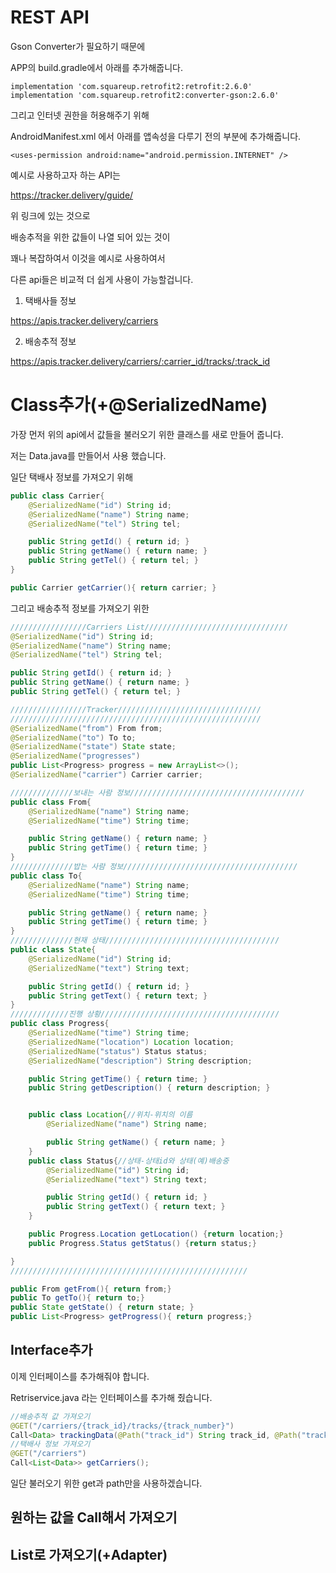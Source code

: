 # REST API



Gson Converter가 필요하기 때문에

APP의 build.gradle에서 아래를 추가해줍니다.

```
implementation 'com.squareup.retrofit2:retrofit:2.6.0'
implementation 'com.squareup.retrofit2:converter-gson:2.6.0'
```

그리고 인터넷 권한을 허용해주기 위해

AndroidManifest.xml 에서 아래를 앱속성을 다루기 전의 부분에 추가해줍니다.

```
<uses-permission android:name="android.permission.INTERNET" />
```





예시로 사용하고자 하는 API는

https://tracker.delivery/guide/

위 링크에 있는 것으로

배송추적을 위한 값들이 나열 되어 있는 것이

꽤나 복잡하여서 이것을 예시로 사용하여서

다른 api들은 비교적 더 쉽게 사용이 가능할겁니다.



1. 택배사들 정보

https://apis.tracker.delivery/carriers

2. 배송추적 정보

https://apis.tracker.delivery/carriers/:carrier_id/tracks/:track_id



# Class추가(+@SerializedName)

가장 먼저 위의 api에서 값들을 불러오기 위한 클래스를 새로 만들어 줍니다.

저는 Data.java를 만들어서 사용 했습니다.

일단 택배사 정보를 가져오기 위해

```java
public class Carrier{
    @SerializedName("id") String id;
    @SerializedName("name") String name;
    @SerializedName("tel") String tel;

    public String getId() { return id; }
    public String getName() { return name; }
    public String getTel() { return tel; }
}

public Carrier getCarrier(){ return carrier; }
```



그리고 배송추적 정보를 가져오기 위한

```java
/////////////////Carriers List////////////////////////////////
@SerializedName("id") String id;
@SerializedName("name") String name;
@SerializedName("tel") String tel;

public String getId() { return id; }
public String getName() { return name; }
public String getTel() { return tel; }

/////////////////Tracker////////////////////////////////
////////////////////////////////////////////////////////
@SerializedName("from") From from;
@SerializedName("to") To to;
@SerializedName("state") State state;
@SerializedName("progresses")
public List<Progress> progress = new ArrayList<>();
@SerializedName("carrier") Carrier carrier;

//////////////보내는 사람 정보///////////////////////////////////////
public class From{
    @SerializedName("name") String name;
    @SerializedName("time") String time;

    public String getName() { return name; }
    public String getTime() { return time; }
}
//////////////밥는 사람 정보///////////////////////////////////////
public class To{
    @SerializedName("name") String name;
    @SerializedName("time") String time;

    public String getName() { return name; }
    public String getTime() { return time; }
}
//////////////현재 상태///////////////////////////////////////
public class State{
    @SerializedName("id") String id;
    @SerializedName("text") String text;

    public String getId() { return id; }
    public String getText() { return text; }
}
/////////////진행 상황////////////////////////////////////////
public class Progress{
    @SerializedName("time") String time;
    @SerializedName("location") Location location;
    @SerializedName("status") Status status;
    @SerializedName("description") String description;

    public String getTime() { return time; }
    public String getDescription() { return description; }


    public class Location{//위치-위치의 이름
        @SerializedName("name") String name;

        public String getName() { return name; }
    }
    public class Status{//상태-상태id와 상태(예)배송중
        @SerializedName("id") String id;
        @SerializedName("text") String text;

        public String getId() { return id; }
        public String getText() { return text; }
    }

    public Progress.Location getLocation() {return location;}
    public Progress.Status getStatus() {return status;}

}
/////////////////////////////////////////////////////

public From getFrom(){ return from;}
public To getTo(){ return to;}
public State getState() { return state; }
public List<Progress> getProgress(){ return progress;}
```



## Interface추가

이제 인터페이스를 추가해줘야 합니다.

Retriservice.java 라는 인터페이스를 추가해 줬습니다.

```java
//배송추적 값 가져오기
@GET("/carriers/{track_id}/tracks/{track_number}")
Call<Data> trackingData(@Path("track_id") String track_id, @Path("track_number") String track_number);
//택배사 정보 가져오기
@GET("/carriers")
Call<List<Data>> getCarriers();
```

일단 불러오기 위한 get과 path만을 사용하겠습니다.



## 원하는 값을 Call해서 가져오기

## List로 가져오기(+Adapter)